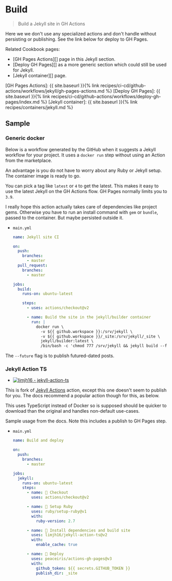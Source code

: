 # Build
> Build a Jekyll site in GH Actions

Here we we don't use any specialized actions and don't handle without persisting or publishing. See the link below for deploy to GH Pages.

Related Cookbook pages:

- [GH Pages Actions][] page in this Jekyll section.
- [Deploy GH Pages][] as a more generic section which could still be used for Jekyll.
- [Jekyll container][] page. 

[GH Pages Actions]: {{ site.baseurl }}{% link recipes/ci-cd/github-actions/workflows/jekyll/gh-pages-actions.md %}
[Deploy GH Pages]: {{ site.baseurl }}{% link recipes/ci-cd/github-actions/workflows/deploy-gh-pages/index.md %}
[Jekyll container]: {{ site.baseurl }}{% link recipes/containers/jekyll.md %}


## Sample

### Generic docker

Below is a workflow generated by the GitHub when it suggests a Jekyll workflow for your project. It uses a `docker run` step without using an Action from the marketplace.

An advantage is you do not have to worry about any Ruby or Jekyll setup. The container image is ready to go.

You can pick a tag like `latest` or `4` to get the latest. This makes it easy to use the latest Jekyll on the GH Actions flow. GH Pages normally limits you to `3.9`.

I really hope this action actually takes care of dependencies like project gems. Otherwise you have to run an install command with `gem` or `bundle`, passed to the container. But maybe persisted outside it.

- `main.yml`
    ```yaml
    name: Jekyll site CI

    on:
      push:
        branches:
          - master
      pull_request:
        branches:
          - master

    jobs:
      build:
        runs-on: ubuntu-latest

        steps:
          - uses: actions/checkout@v2

          - name: Build the site in the jekyll/builder container
            run: |
              docker run \
                -v ${{ github.workspace }}:/srv/jekyll \
                -v ${{ github.workspace }}/_site:/srv/jekyll/_site \
                jekyll/builder:latest \
                /bin/bash -c 'chmod 777 /srv/jekyll && jekyll build --future'
    ```

The `--future` flag is to publish futured-dated posts.

### Jekyll Action TS

- [![limjh16 - jekyll-action-ts](https://img.shields.io/static/v1?label=limjh16&message=jekyll-action-ts&color=blue&logo=github)](https://github.com/limjh16/jekyll-action-ts)

This is fork of [Jekyll Actions](https://github.com/marketplace/actions/jekyll-actions) action, except this one doesn't seem to publish for you. The docs recommend a popular action though for this, as below.

This uses TypeScript instead of Docker so is supposed should be quicker to download than the original and handles non-default use-cases.

Sample usage from the docs. Note this includes a publish to GH Pages step.

- `main.yml`
    ```yaml
    name: Build and deploy

    on:
      push:
        branches:
          - master

    jobs:
      jekyll:
        runs-on: ubuntu-latest
        steps:
          - name: 📂 Checkout
            uses: actions/checkout@v2

          - name: 💎 Setup Ruby
            uses: ruby/setup-ruby@v1
            with:
              ruby-version: 2.7

          - name: 🔨 Install dependencies and build site
            uses: limjh16/jekyll-action-ts@v2
            with:
              enable_cache: true

          - name: 🚀 Deploy
            uses: peaceiris/actions-gh-pages@v3
            with:
              github_token: ${{ secrets.GITHUB_TOKEN }}
              publish_dir: _site
    ```
